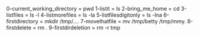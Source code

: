 0-current_working_directory = pwd
1-listit = ls
2-bring_me_home = cd
3-listfiles = ls -l
4-listmorefiles = ls -la
5-listfilesdigitonly = ls -lna
6-firstdirectory = mkdir /tmp/....
7-movethatfile = mv /tmp/betty /tmp/mmy.
8-firstdelete = rm .
9-firstdirdeletion = rm -r tmp
